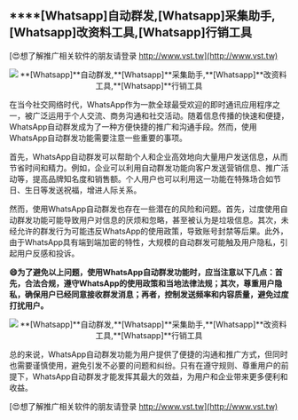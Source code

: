 ## ****[Whatsapp]**自动群发,**[Whatsapp]**采集助手,**[Whatsapp]**改资料工具,**[Whatsapp]**行销工具**

[😍想了解推广相关软件的朋友请登录 http://www.vst.tw](http://www.vst.tw)

 <center><img src="https://vst.tw/MP4/tuiguang/png/0.png" alt="**[Whatsapp]**自动群发,**[Whatsapp]**采集助手,**[Whatsapp]**改资料工具,**[Whatsapp]**行销工具"></center>

在当今社交网络时代，WhatsApp作为一款全球最受欢迎的即时通讯应用程序之一，被广泛运用于个人交流、商务沟通和社交活动。随着信息传播的快速和便捷，WhatsApp自动群发成为了一种方便快捷的推广和沟通手段。然而，使用WhatsApp自动群发功能需要注意一些重要的事项。

首先，WhatsApp自动群发可以帮助个人和企业高效地向大量用户发送信息，从而节省时间和精力。例如，企业可以利用自动群发功能向客户发送营销信息、推广活动等，提高品牌知名度和销售额。个人用户也可以利用这一功能在特殊场合如节日、生日等发送祝福，增进人际关系。

然而，使用WhatsApp自动群发也存在一些潜在的风险和问题。首先，过度使用自动群发功能可能导致用户对信息的厌烦和忽略，甚至被认为是垃圾信息。其次，未经允许的群发行为可能违反WhatsApp的使用政策，导致账号封禁等后果。此外，由于WhatsApp具有端到端加密的特性，大规模的自动群发可能触及用户隐私，引起用户反感和投诉。

**😄为了避免以上问题，使用WhatsApp自动群发功能时，应当注意以下几点：首先，合法合规，遵守WhatsApp的使用政策和当地法律法规；其次，尊重用户隐私，确保用户已经同意接收群发消息；再者，控制发送频率和内容质量，避免过度打扰用户。**

 <center><img src="https://vst.tw/MP4/tuiguang/png/2.png" alt="**[Whatsapp]**自动群发,**[Whatsapp]**采集助手,**[Whatsapp]**改资料工具,**[Whatsapp]**行销工具"></center>

总的来说，WhatsApp自动群发功能为用户提供了便捷的沟通和推广方式，但同时也需要谨慎使用，避免引发不必要的问题和纠纷。只有在遵守规则、尊重用户的前提下，WhatsApp自动群发才能发挥其最大的效益，为用户和企业带来更多便利和收益。

[😍想了解推广相关软件的朋友请登录 http://www.vst.tw](http://www.vst.tw)



